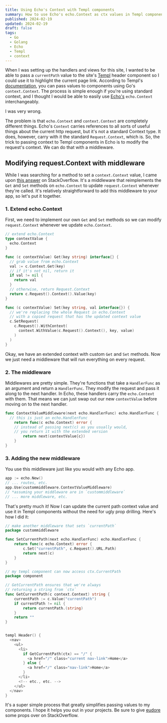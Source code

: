 ```yaml
---
title: Using Echo's Context with Templ components
summary: How to use Echo's echo.Context as ctx values in Templ components
published: 2024-02-19
updated: 2024-02-19
draft: false
tags:
  - Go
  - Golang
  - Echo
  - Templ
  - context
---
```


When I was setting up the handlers and views for this site, I wanted to be able to pass a `currentPath` value to the site's [Templ](https://templ.guide/) header component so I could use it to highlight the current page link. According to Templ's [documentation](https://templ.guide/syntax-and-usage/context), you can pass values to components using Go's `context.Context`. The process is simple enough if you're using standard context, and I thought I would be able to easily use [Echo's](https://echo.labstack.com/docs/context) `echo.Context` interchangeably.

I was very wrong.

The problem is that `echo.Context` and `context.Context` are completely different things. Echo's `Context` carries references to all sorts of useful things about the current http request, but it's not a standard Context type. It does, however, carry with it the standard `Request.Context`, which is. So, the trick to passing context to Templ components in Echo is to modify the request's context. We can do that with a middleware.

## Modifying request.Context with middleware

While I was searching for a method to set a `context.Context` value, I came upon [this answer](https://stackoverflow.com/a/69331251) on StackOverflow.  It's a middleware that reimplements the `Get` and `Set` methods on `echo.Context` to update `request.Context` whenever they're called. It's relatively straightforward to add this middleware to your app, so let's put it together.

### 1. Extend echo.Context

First, we need to implement our own `Get` and `Set` methods so we can modify `request.Context` whenever we update `echo.Context`.

```go
// extend echo.Context
type contextValue {
  echo.Context
}

func (c contextValue) Get(key string) interface{} {
  // grab value from echo.Context
  val := c.Context.Get(key)
  // if it's not nil, return it
  if val != nil {
    return val
  }
  // otherwise, return Request.Context
  return c.Request().Context().Value(key)
}

func (c contextValue) Set(key string, val interface{}) {
  // we're replacing the whole Request in echo.Context
  // with a copied request that has the updated context value
  c.SetRequest(
    c.Request().WithContext(
      context.WithValue(c.Request().Context(), key, value)
    )
  )
}
```

Okay, we have an extended context with custom `Get` and `Set` methods. Now we just need a middleware that will run everything on every request.

### 2. The middleware

Middlewares are pretty simple. They're functions that take a `HandlerFunc` as an argument and return a `HandlerFunc`. They modify the request and pass it along to the next handler. In Echo, these handlers carry the `echo.Context` with them. That means we can just swap out our new `contextValue` before moving on to the next handler.

```go
func ContextValueMiddleware(next echo.HandlerFunc) echo.HandlerFunc {
  // this is just an echo.HandlerFunc
	return func(c echo.Context) error {
    // instead of passing next(c) as you usually would,
    // you return it with the extended version
		return next(contextValue{c})
	}
}
```

### 3. Adding the new middleware

You use this middleware just like you would with any Echo app.

```go
app := echo.New()
// ... routes, etc.
app.Use(custommiddleware.ContextValueMiddleware)
// *assuming your middleware are in `custommiddleware`
// ... more middleware, etc.
```

That's pretty much it! Now I can update the current path context value and use it in Templ components without the need for ugly prop drilling. Here's how I did it:

```go
// make another middleware that sets `currentPath`
package custommiddleware

func SetCurrentPath(next echo.HandlerFunc) echo.HandlerFunc {
	return func(c echo.Context) error {
		c.Set("currentPath", c.Request().URL.Path)
		return next(c)
	}
}
```

```go
// my templ component can now access ctx.CurrentPath
package component

// GetCurrentPath ensures that we're always
// returning a string from `ctx`
func GetCurrentPath(c context.Context) string {
	currentPath := c.Value("currentPath")
	if currentPath != nil {
		return currentPath.(string)
	}
	return ""
}


templ Header() {
  <nav>
    <ul>
      <li>
        if GetCurrentPath(ctx) == "/" {
          <a href="/" class="current nav-link">Home</a>
        } else {
          <a href="/" class="nav-link">Home</a>
        }
      </li>
      <!-- etc., etc. -->
    </ul>
  </nav>
}
```

It's a super simple process that greatly simplifies passing values to my components. I hope it helps you out in your projects. Be sure to give [eudore](https://stackoverflow.com/a/69331251) some props over on StackOverflow.